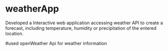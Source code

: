 # weatherApp
Developed a Interactive web application accessing weather API to create a forecast, including temperature, 
humidity or precipitation of the entered location.

#used openWeather Api for weather information
